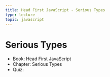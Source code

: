 ```yaml
---
title: Head First JavaScript - Serious Types
type: lecture
topic: javascript
---
```


# Serious Types

- Book: Head First JavaScript
- Chapter: Serious Types
- Quiz:
